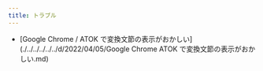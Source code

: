 ```yaml
---
title: トラブル
---
```



- [Google Chrome / ATOK で変換文節の表示がおかしい](./../../../../../d/2022/04/05/Google Chrome ATOK で変換文節の表示がおかしい.md)




